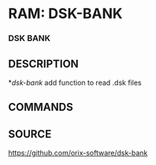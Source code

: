 # RAM: DSK-BANK

### DSK BANK

## DESCRIPTION
**dsk-bank* add function to read .dsk files

## COMMANDS

## SOURCE
https://github.com/orix-software/dsk-bank
